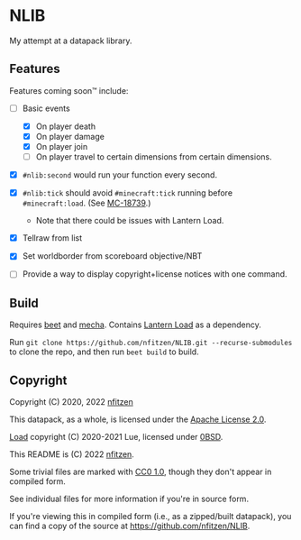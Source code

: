 <!-- SPDX-License-Identifier: Apache-2.0 -->
<!-- SPDX-FileCopyrightText: (C) 2022 nfitzen <https://github.com/nfitzen> -->

# NLIB

My attempt at a datapack library.

## Features

Features coming soon&trade; include:

- [ ] Basic events
    - [x] On player death
    - [x] On player damage
    - [x] On player join
    - [ ] On player travel to certain dimensions from certain dimensions.
- [x] `#nlib:second` would run your function every second.
- [x] `#nlib:tick` should avoid `#minecraft:tick` running
      before `#minecraft:load`.
      (See [MC-18739](https://bugs.mojang.com/browse/MC-187539).)
  
    - Note that there could be issues with Lantern Load.

- [x] Tellraw from list
- [x] Set worldborder from scoreboard objective/NBT
- [ ] Provide a way to display copyright+license notices with one command.

## Build

Requires [beet] and [mecha]. Contains [Lantern Load] as a dependency.

Run `git clone https://github.com/nfitzen/NLIB.git --recurse-submodules`
to clone the repo, and then run `beet build` to build.

[beet]: https://github.com/mcbeet/beet
[mecha]: https://github.com/mcbeet/mecha

## Copyright

Copyright (C) 2020, 2022 [nfitzen](https://github.com/nfitzen)

This datapack, as a whole, is licensed under the [Apache License 2.0](LICENSE).

[Load][Lantern Load] copyright (C) 2020-2021 Lue,
licensed under [0BSD][Load License].

[Load License]: https://github.com/LanternMC/load/tree/master/LICENSE "BSD Zero Clause License"

This README is (C) 2022 [nfitzen](https://github.com/nfitzen).

Some trivial files are marked with [CC0 1.0], though they don't appear
in compiled form.

See individual files for more information if you're in source form.

If you're viewing this in compiled form (i.e., as a zipped/built datapack),
you can find a copy of the source at <https://github.com/nfitzen/NLIB>.

[Lantern Load]: https://github.com/LanternMC/load

[CC0 1.0]: https://creativecommons.org/publicdomain/zero/1.0/ "Creative Commons Zero 1.0 Universal"
